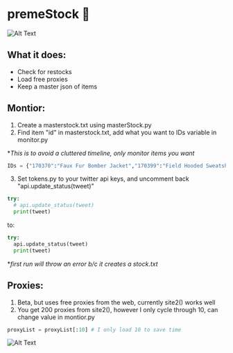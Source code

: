 # premeStock 🤖
![Alt Text](https://zippy.gfycat.com/BabyishWelloffEasteuropeanshepherd.gif)

## What it does:
- Check for restocks
- Load free proxies
- Keep a master json of items

## Montior:
1. Create a masterstock.txt using masterStock.py
2. Find item "id" in masterstock.txt, add what you want to IDs variable in monitor.py

\**This is to avoid a cluttered timeline, only monitor items you want*
```python
IDs = {"170370":"Faux Fur Bomber Jacket","170399":"Field Hooded Sweatshirt","170409":"Sade Tee"}
```
3. Set tokens.py to your twitter api keys, and uncomment back "api.update_status(tweet)"
```python
try:
  # api.update_status(tweet) 
  print(tweet)
```
to:
```python
try:
  api.update_status(tweet) 
  print(tweet)
```
\**first run will throw an error b/c it creates a stock.txt*

## Proxies:
1. Beta, but uses free proxies from the web, currently site2() works well
2. You get 200 proxies from site2(), however I only cycle through 10, can change value in montior.py
```python
proxyList = proxyList[:10] # I only load 10 to save time
 ```
 ![Alt Text](http://i.imgur.com/chP9k85.gif)
 
 
